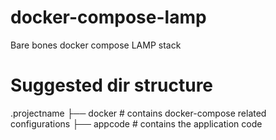 # docker-compose-lamp
Bare bones docker compose LAMP stack

# Suggested dir structure

  .projectname
  ├── docker        # contains docker-compose related configurations
  ├── appcode       # contains the application code
  
